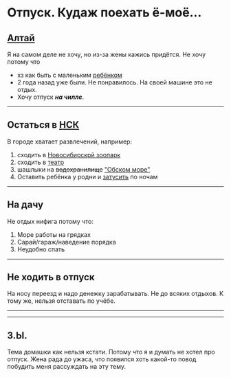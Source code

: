 # Отпуск. Кудаж поехать ё-моё...

## [Алтай](https://yandex.ru/maps/?ll=85.092889%2C53.439931&mode=routes&rtext=55.030204%2C82.920430~51.792998%2C87.265360&rtt=auto&ruri=ymapsbm1%3A%2F%2Fgeo%3Fdata%3DCgg1MzExODA1OBIk0KDQvtGB0YHQuNGPLCDQndC-0LLQvtGB0LjQsdC40YDRgdC6IgoNQ9elQhXtHlxC~&z=7.69)
Я на самом деле не хочу, но из-за жены кажись придётся.
Не хочу потому что
* хз как быть с маленьким [ребёнком](Мишутка.jpg)
* 2 года назад уже были. Не понравилось. На своей машине это не отдых.
* Хочу отпуск _**на чилле**_.
---

## Остаться в [НСК](https://ru.wikipedia.org/wiki/Новосибирск)
В городе хватает развлечений, например:
1. сходить в [Новосибирскрй зоопарк](https://zoonovosib.ru)
2. сходить в [театр](https://red-torch.ru)
3. шашлыки на ~~водохранилище~~ ["Обском море"](https://yandex.ru/maps/org/plyazh_bumerang/183252317412/?ll=82.974385%2C54.833620&mode=search&sll=83.001797%2C54.865457&source=serp_navig&text=новосибирск%20советский%20район%20пляж%20бумеранг&z=13.56)
4. Оставить ребёнка у родни и [затусить](https://www.tripadvisor.ru/Attractions-g298529-Activities-c20-Novosibirsk_Novosibirsky_District_Novosibirsk_Oblast_Siberian_District.html) по ночам 
---

## На дачу
Не отдых нифига потому что:
1. Море работы на грядках
2. Сарай/гараж/наведение порядка
3. Неудобно спать
---

## Не ходить в отпуск
На носу переезд и надо денежку зарабатывать. Не до всяких отдыхов.
К тому же, нельзя отставать по учёбе.

---
---

## З.Ы.
Тема домашки как нельзя кстати. Потому что я и думать не хотел про отпуск. Жена рада до ужаса, что появился хоть какой-то повод побудить меня рассуждать на эту тему.